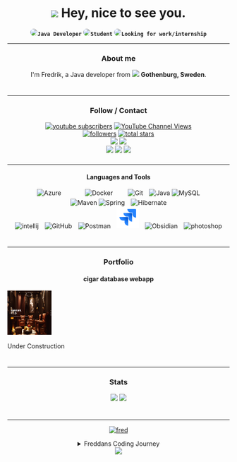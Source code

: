 <center><h1><img src="https://emojis.slackmojis.com/emojis/images/1531849430/4246/blob-sunglasses.gif?1531849430" width="30"/> Hey, nice to see you.</h1>

<img width="10px" style="border-radius: 10px" src="https://placehold.co/15x15/c5f015/c5f015.png" />**`Java Developer`** <img width="10px" style="border-radius: 10px" src="https://placehold.co/15x15/c5f015/c5f015.png" />**`Student`** <img width="10px" style="border-radius: 10px" src="https://placehold.co/15x15/c5f015/c5f015.png" />**`Looking for work/internship`**
</center>

-------
<center>

### About me


<p>I'm Fredrik, a Java developer from <img src="https://cdn-icons-png.flaticon.com/512/197/197564.png" width="13"/> <b>Gothenburg, Sweden</b>. </p>
</center>

#

-------
<center>

### Follow / Contact

</center>

<p align="center">
        <a href="https://www.youtube.com/@fredriklundell188?sub_confirmation=1">
            <img alt="youtube subscribers" title="Subscribe to my YouTube 
            channel" src="https://custom-icon-badges.demolab.com/youtube/channel/subscribers/
            UCD53j472MV-Vy9ysmrAIwmg?color=darkred&label=SUBSCRIBE&logo=video&
            logoColor=white&style=for-the-badge&labelColor=maroon"/></a>
        <a href="https://www.youtube.com/channel/UCD53j472MV-Vy9ysmrAIwmg">
            <img alt="YouTube Channel Views" src="https://staging.shields.io/youtube/channel/views/UCD53j472MV-Vy9ysmrAIwmg?color=darkred&logo=eye&logoColor=white&style=for-the-badge&labelColor=maroon"/></a>
        <br />      
        <a href="https://github.com/freddans?tab=followers">
            <img alt="followers" title="Follow me on Github" src="https://custom-icon-badges.demolab.com/github/followers/freddans?color=236ad3&labelColor=1155ba&style=for-the-badge&logo=person-add&label=Follow&logoColor=white"/></a>
        <a href="https://github.com/freddans?tab=repositories&sort=stargazers">
            <img alt="total stars" title="Total stars on GitHub" src="https://custom-icon-badges.demolab.com/github/stars/freddans?color=55960c&style=for-the-badge&labelColor=488207&logo=star"/></a>
        <br />
        <a href="https://twitter.com/freddas1989" target="blank">
            <img src="https://staging.shields.io/twitter/follow/freddans?style=for-the-badge&logo=twitter&label=FOLLOW%20FREDDANS" /></a>
<a href="https://instagram.com/fredell123" target="blank">
            <img src="https://img.shields.io/badge/Instagram-E4405F?style=for-the-badge&logo=instagram&logoColor=white" /></a>
        <br />
        <a href="https://www.linkedin.com/in/fredrik-lundell-00a10b13a/" target="blank">
            <img src="https://img.shields.io/badge/LinkedIn-0077B5?style=for-the-badge&logo=linkedin&logoColor=white" /></a>
        <a href="https://facebook.com/fredrik.lundell.754" target="blank">
            <img src="https://img.shields.io/badge/Facebook-1877F2?style=for-the-badge&logo=facebook&logoColor=white" /></a>
        <a href="mailto:fredrik_lundell@icloud.com" target="blank">
            <img src="https://img.shields.io/badge/Gmail-D14836?style=for-the-badge&logo=gmail&logoColor=white" /></a>
</p>

###

-------
<center>

#### Languages and Tools 

</center>


<p align="center">



<img alt="Azure" width="95px" style="padding-right:50px; padding-bottom:5px;" src="https://cdn.jsdelivr.net/gh/devicons/devicon/icons/azure/azure-original.svg" />
<img alt="Docker" width="90" height="50" style="padding-right:30px;" src="https://www.vectorlogo.zone/logos/docker/docker-official.svg" />
<img alt="Git" width=120px" style="padding-right:10px;" src="https://www.vectorlogo.zone/logos/git-scm/git-scm-ar21.svg" />
<img alt="Java" width="120px" src="https://www.vectorlogo.zone/logos/java/java-ar21.svg" />
<img alt="MySQL" width="120px" height="50" src="https://www.vectorlogo.zone/logos/mysql/mysql-ar21.svg" />
<br />
<img alt="Maven" width="120px" height="50" src="https://www.vectorlogo.zone/logos/apache_maven/apache_maven-ar21.svg" />
<img alt="Spring" width="110px" style="padding-right:10px;" src="https://www.vectorlogo.zone/logos/springio/springio-ar21.svg" />
<img alt="Hibernate" width="110px" src="https://www.vectorlogo.zone/logos/hibernate/hibernate-ar21.svg" />


<br />

<img alt="intellij" width="50px" style="padding-right:10px;" src="https://cdn.jsdelivr.net/gh/devicons/devicon/icons/intellij/intellij-original.svg" />
<img alt="GitHub" width="50px" style="padding-right:10px;" src="https://simpleicons.org/icons/github.svg" />
<img alt="Postman" width="50px" style="padding-right:10px;" src="https://www.vectorlogo.zone/logos/getpostman/getpostman-icon.svg" />
<img alt="Jira" width="50px" style="padding-right:10px;" src="https://raw.githubusercontent.com/devicons/devicon/6910f0503efdd315c8f9b858234310c06e04d9c0/icons/jira/jira-original.svg" />
<img alt="Obsidian" width="50" height="40"  style="padding-right:10px;" src="https://obsidian.md/favicon.ico" />
<img alt="photoshop" width="40px" src="https://cdn.jsdelivr.net/gh/devicons/devicon/icons/photoshop/photoshop-original.svg" />
</p>

#

-------
<center>

### Portfolio
#### cigar database webapp
</center>

<p align="left">
<img alt="thumbnail" width="100px" height="100px" src="thumbnails/cigar%20webapp/page.png" />
</p>

Under Construction


#

-------

<center>

### Stats

<img src="https://github-readme-stats.vercel.app/api?username=freddans&show_icons=true&theme=codeSTACKr"></img>
<img height="195" src="https://github-readme-stats.vercel.app/api/top-langs?username=freddans&show_icons=true&theme=codeSTACKr"></img>

</center>

#

-------
<center>

<a href="https://www.buymeacoffee.com/freddan"> <img src="https://cdn.buymeacoffee.com/buttons/v2/default-yellow.png" height="50" width="210" alt="fred" /></a></p>
<details>
<summary>
Freddans Coding Journey
</summary>
under construction
</details>
<img src="https://capsule-render.vercel.app/api?type=waving&color=gradient&height=60&section=footer"/>

</center>